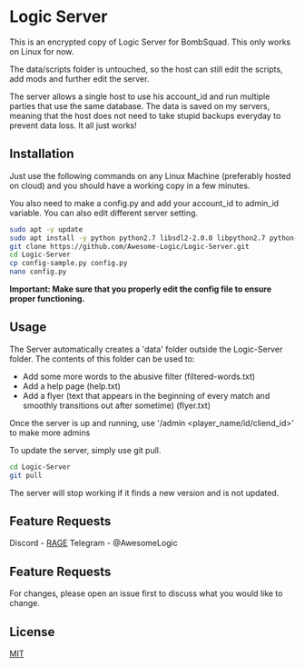 # Logic Server

This is an encrypted copy of Logic Server for BombSquad.
This only works on Linux for now.

The data/scripts folder is untouched, so the host can still edit the scripts, add mods and further edit the server.

The server allows a single host to use his account_id and run multiple parties that use the same database. The data is saved on my servers, meaning that the host does not need to take stupid backups everyday to prevent data loss. It all just works!

## Installation

Just use the following commands on any Linux Machine (preferably hosted  on cloud) and you should have a working copy in a few minutes.

You also need to make a config.py and add your account_id to admin_id variable. You can also edit different server setting.

```bash
sudo apt -y update
sudo apt install -y python python2.7 libsdl2-2.0.0 libpython2.7 python-pip git
git clone https://github.com/Awesome-Logic/Logic-Server.git
cd Logic-Server
cp config-sample.py config.py
nano config.py
```


**Important: Make sure that you properly edit the config file to ensure proper functioning.**

## Usage

The Server automatically creates a 'data' folder outside the Logic-Server folder. The contents of this folder can be used to:
- Add some more words to the abusive filter (filtered-words.txt)
- Add a help page (help.txt)
- Add a flyer (text that appears in the beginning of every match and smoothly transitions out after sometime) (flyer.txt)

Once the server is up and running, use '/admin <player_name/id/cliend_id>' to make more admins

To update the server, simply use git pull.
```bash
cd Logic-Server
git pull
```
The server will stop working if it finds a new version and is not updated.

## Feature Requests
Discord - [RAGE](https://discord.com/invite/XwNTJDU)
Telegram - @AwesomeLogic

## Feature Requests
For changes, please open an issue first to discuss what you would like to change.

## License
[MIT](https://choosealicense.com/licenses/mit/)

